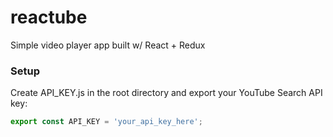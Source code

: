 # reactube
Simple video player app built w/ React + Redux

### Setup
Create API_KEY.js in the root directory and export your YouTube Search API key:

```js
export const API_KEY = 'your_api_key_here';
```
